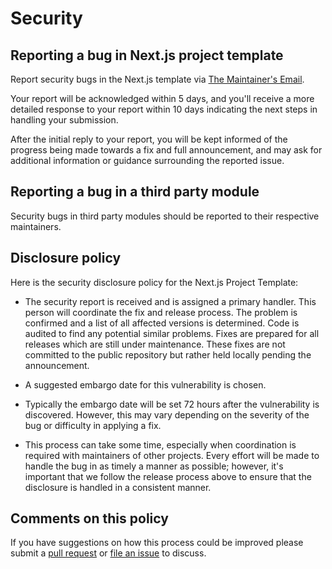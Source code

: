 # Security

## Reporting a bug in Next.js project template

Report security bugs in the Next.js template via [The Maintainer's Email][].

Your report will be acknowledged within 5 days, and you'll receive a more
detailed response to your report within 10 days indicating the next steps in
handling your submission.

After the initial reply to your report, you will be kept informed of the progress
being made towards a fix and full announcement, and may ask for additional information
or guidance surrounding the reported issue.

## Reporting a bug in a third party module

Security bugs in third party modules should be reported to their respective
maintainers.

## Disclosure policy

Here is the security disclosure policy for the Next.js Project Template:

- The security report is received and is assigned a primary handler. This
  person will coordinate the fix and release process. The problem is confirmed
  and a list of all affected versions is determined. Code is audited to find
  any potential similar problems. Fixes are prepared for all releases which are
  still under maintenance. These fixes are not committed to the public
  repository but rather held locally pending the announcement.

- A suggested embargo date for this vulnerability is chosen.

- Typically the embargo date will be set 72 hours after the vulnerability is
  discovered. However, this may vary depending on the severity of the bug or
  difficulty in applying a fix.

- This process can take some time, especially when coordination is required
  with maintainers of other projects. Every effort will be made to handle the
  bug in as timely a manner as possible; however, it's important that we follow
  the release process above to ensure that the disclosure is handled in a
  consistent manner.

## Comments on this policy

If you have suggestions on how this process could be improved please submit a
[pull request](https://github.com/rikhall1515/nextjs-project-template) or
[file an issue](https://github.com/rikhall1515/nextjs-project-template/issues/new) to discuss.

[The Maintainer's Email]: mailto:r15.hallberg@gmail.com
